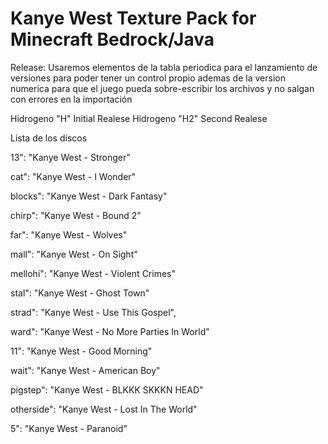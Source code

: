 # Kanye West Texture Pack for Minecraft Bedrock/Java

Release:
Usaremos elementos de la tabla periodica para el lanzamiento de versiones para poder tener un control propio ademas de la version numerica para que el juego pueda sobre-escribir los archivos y no salgan con errores en la importación 

Hidrogeno "H" Initial Realese
Hidrogeno "H2" Second Realese


Lista de los discos

13": "Kanye West -  Stronger"

cat": "Kanye West - I Wonder"

blocks": "Kanye West - Dark Fantasy"

chirp": "Kanye West - Bound 2"

far": "Kanye West - Wolves"

mall": "Kanye West - On Sight"

mellohi": "Kanye West - Violent Crimes"

stal": "Kanye West - Ghost Town"

strad": "Kanye West - Use This Gospel",

ward": "Kanye West - No More Parties In World"

11": "Kanye West - Good Morning"

wait": "Kanye West - American Boy"

pigstep": "Kanye West - BLKKK SKKKN HEAD"

otherside": "Kanye West - Lost In The World"

5": "Kanye West - Paranoid"
